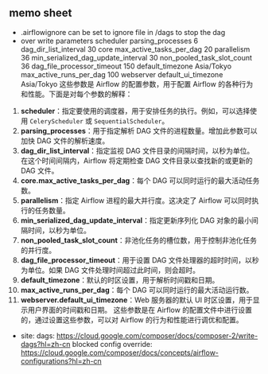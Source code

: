 ## memo sheet

- .airflowignore can be set to ignore file in /dags to stop the dag
- over write parameters
scheduler
parsing_processes
6
dag_dir_list_interval
30
core
max_active_tasks_per_dag
20
parallelism
36
min_serialized_dag_update_interval
30
non_pooled_task_slot_count
36
dag_file_processor_timeout
150
default_timezone
Asia/Tokyo
max_active_runs_per_dag
100
webserver
default_ui_timezone
Asia/Tokyo
这些参数是 Airflow 的配置参数，用于配置 Airflow 的各种行为和性能。下面是对每个参数的解释：
1. **scheduler**：指定要使用的调度器，用于安排任务的执行。例如，可以选择使用 `CeleryScheduler` 或 `SequentialScheduler`。
2. **parsing_processes**：用于指定解析 DAG 文件的进程数量。增加此参数可以加快 DAG 文件的解析速度。
3. **dag_dir_list_interval**：指定监视 DAG 文件目录的间隔时间，以秒为单位。在这个时间间隔内，Airflow 将定期检查 DAG 文件目录以查找新的或更新的 DAG 文件。
4. **core.max_active_tasks_per_dag**：每个 DAG 可以同时运行的最大活动任务数。
5. **parallelism**：指定 Airflow 进程的最大并行度。这决定了 Airflow 可以同时执行的任务数量。
6. **min_serialized_dag_update_interval**：指定更新序列化 DAG 对象的最小间隔时间，以秒为单位。
7. **non_pooled_task_slot_count**：非池化任务的槽位数，用于控制非池化任务的并行度。
8. **dag_file_processor_timeout**：用于设置 DAG 文件处理器的超时时间，以秒为单位。如果 DAG 文件处理时间超过此时间，则会超时。
9. **default_timezone**：默认的时区设置，用于解析时间戳和日期。
10. **max_active_runs_per_dag**：每个 DAG 可以同时运行的最大活动运行数。
11. **webserver.default_ui_timezone**：Web 服务器的默认 UI 时区设置，用于显示用户界面的时间戳和日期。
这些参数是在 Airflow 的配置文件中进行设置的，通过设置这些参数，可以对 Airflow 的行为和性能进行调优和配置。

- site:
dags:
https://cloud.google.com/composer/docs/composer-2/write-dags?hl=zh-cn
blocked config override:
https://cloud.google.com/composer/docs/concepts/airflow-configurations?hl=zh-cn


